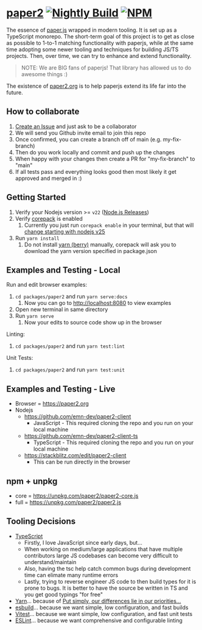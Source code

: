 # [paper2](https://github.com/emn-dev/paper2) [![Nightly Build](https://github.com/emn-dev/paper2/actions/workflows/nightly.yml/badge.svg?branch=main)](https://github.com/emn-dev/paper2/actions/workflows/nightly.yml) [![NPM](https://img.shields.io/npm/v/paper2.svg)](https://www.npmjs.com/package/paper2)

The essence of [paper.js](https://github.com/paperjs/paper.js) wrapped in modern tooling. It is set up as a TypeScript monorepo. The short-term goal of this project is to get as close as possible to 1-to-1 matching functionality with paperjs, while at the same time adopting some newer tooling and techniques for building JS/TS projects. Then, over time, we can try to enhance and extend functionality.

> NOTE: We are BIG fans of paperjs! That library has allowed us to do awesome things :)

The existence of [paper2.org](https://paper2.org) is to help paperjs extend its life far into the future.

## How to collaborate

1. [Create an Issue](https://github.com/emn-dev/paper2/issues) and just ask to be a collaborator
2. We will send you Github invite email to join this repo
3. Once confirmed, you can create a branch off of main (e.g. my-fix-branch)
4. Then do you work locally and commit and push up the changes
5. When happy with your changes then create a PR for "my-fix-branch" to "main"
6. If all tests pass and everything looks good then most likely it get approved and merged in :)

## Getting Started

1. Verify your Nodejs version >= `v22` ([Node.js Releases](https://nodejs.org/en/about/previous-releases))
1. Verify [corepack](https://www.npmjs.com/package/corepack) is enabled
   1. Currently you just run `corepack enable` in your terminal, but that will [change starting with nodejs v25](https://nodejs.org/docs/latest-v22.x/api/corepack.html)
1. Run `yarn install`
   1. Do not install [yarn (berry)](https://github.com/yarnpkg/berry) manually, corepack will ask you to download the yarn version specified in package.json

## Examples and Testing - Local

Run and edit browser examples:

1. `cd packages/paper2` and run `yarn serve:docs`
   1. Now you can go to [http://localhost:8080](http://localhost:8080) to view examples
1. Open new terminal in same directory
1. Run `yarn serve`
   1. Now your edits to source code show up in the browser

Linting:

1. `cd packages/paper2` and run `yarn test:lint`

Unit Tests:

1. `cd packages/paper2` and run `yarn test:unit`

## Examples and Testing - Live

- Browser = https://paper2.org
- Nodejs
  - https://github.com/emn-dev/paper2-client
    - JavaScript - This required cloning the repo and you run on your local machine
  - https://github.com/emn-dev/paper2-client-ts
    - TypeScript - This required cloning the repo and you run on your local machine
  - https://stackblitz.com/edit/paper2-client
    - This can be run directly in the browser

## npm + unpkg

- core = https://unpkg.com/paper2/paper2-core.js
- full = https://unpkg.com/paper2/paper2.js

## Tooling Decisions

- [TypeScript](https://www.typescriptlang.org/)
  - Firstly, I love JavaScript since early days, but...
  - When working on medium/large applications that have multiple contributors large JS codebases can become very difficult to understand/maintain
  - Also, having the tsc help catch common bugs during development time can elimate many runtime errors
  - Lastly, trying to reverse engineer JS code to then build types for it is prone to bugs. It is better to have the source be written in TS and you get good typings "for free"
- [Yarn](https://yarnpkg.com/)... because of [Put simply, our differences lie in our priorities...](https://yarnpkg.com/getting-started/qa#is-yarn-faster-than-other-package-managers)
- [esbuild](https://esbuild.github.io/)... because we want simple, low configuration, and fast builds
- [Vitest](https://vitest.dev/)... because we want simple, low configuration, and fast unit tests
- [ESLint](https://eslint.org/)... because we want comprehensive and configurable linting

